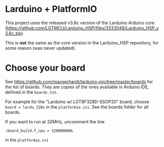 # Larduino + PlatformIO  

This project uses the released v3.6c version of the Larduino Arduino core (https://github.com/LGTMCU/Larduino_HSP/files/3333048/Larduino_HSP_v3.6c.zip). 

This is **not** the same as the core version in the Larduino_HSP repository, for some reason (was never updated).

# Choose your board

See https://github.com/maxgerhardt/larduino-pio/tree/master/boards for the list of boards. They are copies of the ones available in Arduino IDE, defined in the `boards.txt`. 

For example for the "Larduino w/ LGT8F328D-SSOP20" board, choose `board = lardu_328s` in the `platformio.ini`. See the boards folder for all boards.

If you want to run at 32MHz, uncomment the line 

```
;board_build.f_cpu = 320000000L
```

in the `platformio.ini`
